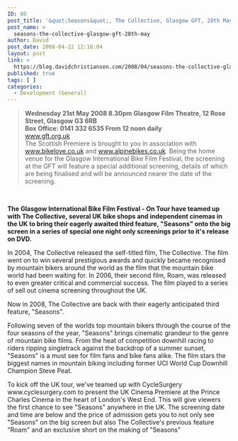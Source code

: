 ```yaml
---
ID: 80
post_title: '&quot;Seasons&quot;, The Collective, Glasgow GFT, 28th May'
post_name: >
  seasons-the-collective-glasgow-gft-28th-may
author: David
post_date: 2008-04-22 12:16:04
layout: post
link: >
  https://blog.davidchristiansen.com/2008/04/seasons-the-collective-glasgow-gft-28th-may/
published: true
tags: [ ]
categories:
  - Development (General)
---
```

<blockquote>   <p><strong>Wednesday 21st May 2008 8.30pm Glasgow Film Theatre, 12 Rose Street, Glasgow G3 6RB        <br>Box Office: 0141 332 6535 From 12 noon daily</strong>       <br><a href="http://www.gft.org.uk">www.gft.org.uk</a>      <br>The Scottish Premiere is brought to you in association with <a href="http://www.bikelove.co.uk">www.bikelove.co.uk</a> and <a href="http://www.alpinebikes.co.uk">www.alpinebikes.co.uk</a>. Being the home venue for the Glasgow International Bike Film Festival, the screening at the GFT will feature a special additional screening, details of which are being finalised and will be announced nearer the date of the screening.</p> </blockquote>  <p> </p>  <p><strong>The Glasgow International Bike Film Festival - On Tour have teamed up with The Collective, several UK bike shops and independent cinemas in the UK to bring their eagerly awaited third feature, "Seasons" onto the big screen in a series of special one night only screenings prior to it's release on DVD.</strong></p>  <p>In 2004, The Collective released the self-titled film, The Collective. The film went on to win several prestigious awards and quickly became recognised by mountain bikers around the world as the film that the mountain bike world had been waiting for. In 2006, their second film, Roam, was released to even greater critical and commercial success. The film played to a series of sell out cinema screening throughout the UK.</p>  <p>Now in 2008, The Collective are back with their eagerly anticipated third feature, "Seasons".</p>  <p>Following seven of the worlds top mountain bikers through the course of the four seasons of the year, "Seasons" brings cinematic grandeur to the genre of mountain bike films. From the heat of competition downhill racing to riders ripping singletrack against the backdrop of a summer sunset, "Seasons" is a must see for film fans and bike fans alike. The film stars the biggest names in mountain biking including former UCI World Cup Downhill Champion Steve Peat.</p>  <p>To kick off the UK tour, we've teamed up with CycleSurgery www.cyclesurgery.com to present the UK Cinema Premiere at the Prince Charles Cinema in the heart of London's West End. This will give viewers the first chance to see "Seasons" anywhere in the UK. The screening date and time are below and the price of admission gets you to not only see "Seasons" on the big screen but also The Collective's previous feature "Roam" and an exclusive short on the making of "Seasons"</p>
